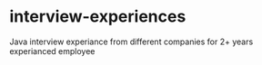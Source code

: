 # interview-experiences
Java interview experiance from different companies for 2+ years experianced employee
